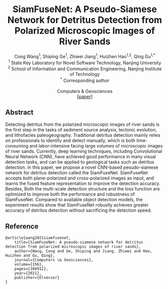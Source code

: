 <div align="center">
<h1> SiamFuseNet: A Pseudo-Siamese Network for Detritus Detection from Polarized Microscopic Images of River Sands
</center> <br> <center> </h1>

<p align="center">
Cong Wang<sup>1</sup>, Shiping Ge<sup>1</sup>, Zhiwei Jiang<sup>1</sup>, Huizhen Hao<sup>1,2</sup>, Qing Gu<sup>1,*</sup>
<br>
<sup>1</sup> State Key Laboratory for Novel Software Technology, Nanjing University
<br>
<sup>2</sup> School of Information and Communication Engineering, Nanjing Institute of Technology
<br>
<sup>*</sup> Corresponding author
<br><br>
Computers & Geosciences<br>
[<a href="https://doi.org/10.1016/j.cageo.2021.104912" target="_blank">paper</a>]
<br>
</div>

## Abstract

Detecting detritus from the polarized microscopic images of river sands is the first step in the tasks of sediment source analysis, tectonic evolution, and lithofacies paleogeography. Traditional detritus detection mainly relies on professionals to identify and detect manually, which is both time-consuming and labor-intensive facing large volumes of microscopic images of river sands. Currently, deep learning techniques, including Convolutional Neural Network (CNN), have achieved good performance in many visual detection tasks, and can be applied to geological tasks such as detritus detection. In this paper, we propose a novel CNN-based pesudo-siamese network for detritus detection called the SiamFuseNet. SiamFuseNet accepts both plane-polarized and cross-polarized images as input, and learns the fused feature representation to improve the detection accuracy. Besides, Both the multi-scale detection structure and the loss function are optimized to improve both the performance and robustness of SiamFuseNet. Compared to available object detection models, the experiment results show that SiamFuseNet robustly achieves greater accuracy of detritus detection without sacrificing the detection speed.

## Reference
```
@article{wang2021siamfusenet,
    title={SiamFuseNet: A pseudo-siamese network for detritus detection from polarized microscopic images of river sands},
    author={Wang, Cong and Ge, Shiping and Jiang, Zhiwei and Hao, Huizhen and Gu, Qing},
    journal={Computers \& Geosciences},
    volume={156},
    pages={104912},
    year={2021},
    publisher={Elsevier}
}
```
